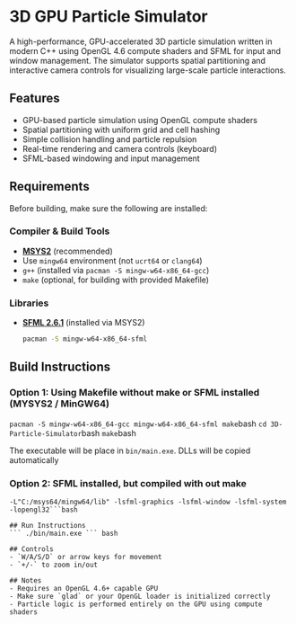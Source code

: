# 3D GPU Particle Simulator
A high-performance, GPU-accelerated 3D particle simulation written in modern C++ using OpenGL 4.6 compute shaders and SFML for input and window management. 
The simulator supports spatial partitioning and interactive camera controls for visualizing large-scale particle interactions.

## Features
- GPU-based particle simulation using OpenGL compute shaders
- Spatial partitioning with uniform grid and cell hashing
- Simple collision handling and particle repulsion
- Real-time rendering and camera controls (keyboard)
- SFML-based windowing and input management

## Requirements
Before building, make sure the following are installed:

### Compiler & Build Tools
- **[MSYS2](https://www.msys2.org/)** (recommended)
- Use `mingw64` environment (not `ucrt64` or `clang64`)
- `g++` (installed via `pacman -S mingw-w64-x86_64-gcc`)
- `make` (optional, for building with provided Makefile)

### Libraries
- **[SFML 2.6.1](https://www.sfml-dev.org/)** (installed via MSYS2)
  ```bash
  pacman -S mingw-w64-x86_64-sfml

## Build Instructions
### Option 1: Using Makefile without make or SFML installed (MYSYS2 / MinGW64)
```pacman -S mingw-w64-x86_64-gcc mingw-w64-x86_64-sfml make```bash
```cd 3D-Particle-Simulator```bash
```make```bash

The executable will  be place in `bin/main.exe`. DLLs will be copied automatically

### Option 2: SFML installed, but compiled with  out make
```g++ -std=c++17 -Wall -Iinclude -Iglm src/*.cpp src/gl.c -o bin/main.exe \
-L"C:/msys64/mingw64/lib" -lsfml-graphics -lsfml-window -lsfml-system -lopengl32```bash

## Run Instructions
``` ./bin/main.exe ``` bash

## Controls
- `W/A/S/D` or arrow keys for movement
- `+/-` to zoom in/out

## Notes
- Requires an OpenGL 4.6+ capable GPU
- Make sure `glad` or your OpenGL loader is initialized correctly
- Particle logic is performed entirely on the GPU using compute shaders
